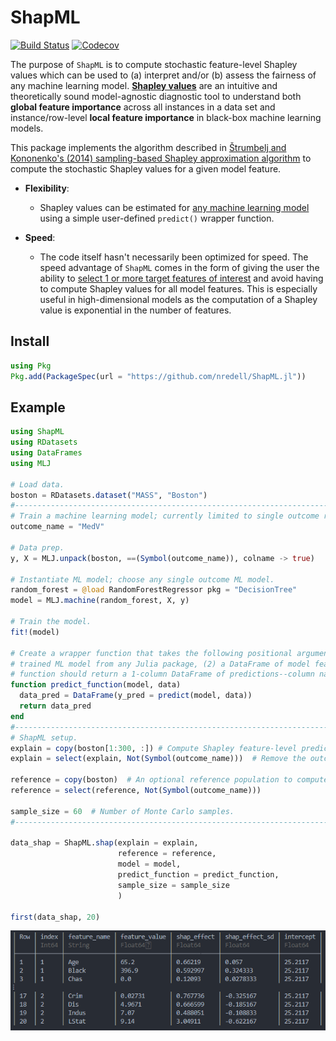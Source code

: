 # ShapML

[![Build Status](https://travis-ci.org/nredell/ShapML.jl.svg?branch=master)](https://travis-ci.org/nredell/ShapML.jl)
[![Codecov](https://codecov.io/gh/nredell/ShapML.jl/branch/master/graph/badge.svg)](https://codecov.io/gh/nredell/ShapML.jl)

The purpose of `ShapML` is to compute stochastic feature-level Shapley values which
can be used to (a) interpret and/or (b) assess the fairness of any machine learning model.
**[Shapley values](https://christophm.github.io/interpretable-ml-book/shapley.html)**
are an intuitive and theoretically sound model-agnostic diagnostic tool to understand both **global feature importance** across all instances in a data set and instance/row-level **local feature importance** in black-box machine learning models.

This package implements the algorithm described in
[Štrumbelj and Kononenko's (2014) sampling-based Shapley approximation algorithm](https://link.springer.com/article/10.1007%2Fs10115-013-0679-x)
to compute the stochastic Shapley values for a given model feature.

* **Flexibility**:
    + Shapley values can be estimated for <u>any machine learning model</u> using a simple user-defined
    `predict()` wrapper function.

* **Speed**:
    + The code itself hasn't necessarily been optimized for speed. The speed advantage of `ShapML`
    comes in the form of giving the user the ability to <u>select 1 or more target features of interest</u>
    and avoid having to compute Shapley values for all model features. This is especially
    useful in high-dimensional models as the computation of a Shapley value is exponential in the number of features.

## Install

``` julia
using Pkg
Pkg.add(PackageSpec(url = "https://github.com/nredell/ShapML.jl"))
```

## Example

``` julia
using ShapML
using RDatasets
using DataFrames
using MLJ

# Load data.
boston = RDatasets.dataset("MASS", "Boston")
#------------------------------------------------------------------------------
# Train a machine learning model; currently limited to single outcome regression and binary classification.
outcome_name = "MedV"

# Data prep.
y, X = MLJ.unpack(boston, ==(Symbol(outcome_name)), colname -> true)

# Instantiate ML model; choose any single outcome ML model.
random_forest = @load RandomForestRegressor pkg = "DecisionTree"
model = MLJ.machine(random_forest, X, y)

# Train the model.
fit!(model)

# Create a wrapper function that takes the following positional arguments: (1) a
# trained ML model from any Julia package, (2) a DataFrame of model features. The
# function should return a 1-column DataFrame of predictions--column names do not matter.
function predict_function(model, data)
  data_pred = DataFrame(y_pred = predict(model, data))
  return data_pred
end
#------------------------------------------------------------------------------
# ShapML setup.
explain = copy(boston[1:300, :]) # Compute Shapley feature-level predictions for 300 instances.
explain = select(explain, Not(Symbol(outcome_name)))  # Remove the outcome column.

reference = copy(boston)  # An optional reference population to compute the baseline prediction.
reference = select(reference, Not(Symbol(outcome_name)))

sample_size = 60  # Number of Monte Carlo samples.
#------------------------------------------------------------------------------

data_shap = ShapML.shap(explain = explain,
                        reference = reference,
                        model = model,
                        predict_function = predict_function,
                        sample_size = sample_size
                        )

first(data_shap, 20)
```
![](./tools/shap_output.PNG)
